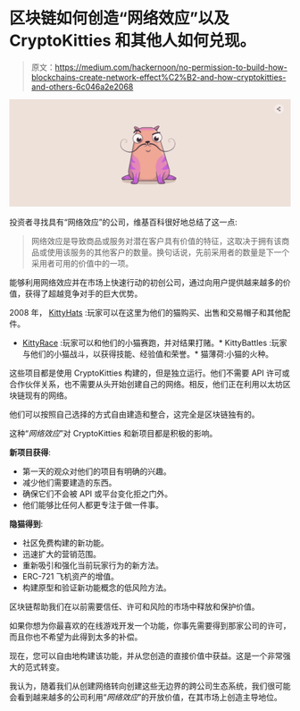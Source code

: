 # 区块链如何创造“网络效应”以及 CryptoKitties 和其他人如何兑现。

> 原文：<https://medium.com/hackernoon/no-permission-to-build-how-blockchains-create-network-effect%C2%B2-and-how-cryptokitties-and-others-6c046a2e2068>

![](img/9fc0edc0d51550ddc870d7b85bb9e3f1.png)

投资者寻找具有“网络效应”的公司，维基百科很好地总结了这一点:

> 网络效应是导致商品或服务对潜在客户具有价值的特征，这取决于拥有该商品或使用该服务的其他客户的数量。换句话说，先前采用者的数量是下一个采用者可用的价值中的一项。

能够利用网络效应并在市场上快速行动的初创公司，通过向用户提供越来越多的价值，获得了超越竞争对手的巨大优势。

2008 年， [KittyHats](https://medium.com/u/9d9e7084d6cb#/) :玩家可以在这里为他们的猫购买、出售和交易帽子和其他配件。

*   [KittyRace](https://kittyrace.com/) :玩家可以和他们的小猫赛跑，并对结果打赌。*   KittyBattles :玩家与他们的小猫战斗，以获得技能、经验值和荣誉。*   猫薄荷:小猫的火种。

这些项目都是使用 CryptoKitties 构建的，但是独立运行。他们不需要 API 许可或合作伙伴关系，也不需要从头开始创建自己的网络。相反，他们正在利用以太坊区块链现有的网络。

他们可以按照自己选择的方式自由建造和整合，这完全是区块链独有的。

这种“*网络效应*”对 CryptoKitties 和新项目都是积极的影响。

**新项目获得**:

*   第一天的观众对他们的项目有明确的兴趣。
*   减少他们需要建造的东西。
*   确保它们不会被 API 或平台变化拒之门外。
*   他们能够比任何人都更专注于做一件事。

**隐猫得到**:

*   社区免费构建的新功能。
*   迅速扩大的营销范围。
*   重新吸引和强化当前玩家行为的新方法。
*   ERC-721 飞机资产的增值。
*   构建原型和验证新功能概念的低风险方法。

区块链帮助我们在以前需要信任、许可和风险的市场中释放和保护价值。

如果你想为你最喜欢的在线游戏开发一个功能，你事先需要得到那家公司的许可，而且你也不希望为此得到太多的补偿。

现在，您可以自由地构建该功能，并从您创造的直接价值中获益。这是一个非常强大的范式转变。

我认为，随着我们从创建网络转向创建这些无边界的跨公司生态系统，我们很可能会看到越来越多的公司利用“*网络效应*”的开放价值，在其市场上创造主导地位。